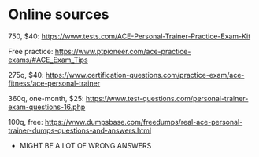 # Online sources

750, $40: https://www.tests.com/ACE-Personal-Trainer-Practice-Exam-Kit 

Free practice: https://www.ptpioneer.com/ace-practice-exams/#ACE_Exam_Tips 

275q, $40: https://www.certification-questions.com/practice-exam/ace-fitness/ace-personal-trainer

360q, one-month, $25: https://www.test-questions.com/personal-trainer-exam-questions-16.php

100q, free: https://www.dumpsbase.com/freedumps/real-ace-personal-trainer-dumps-questions-and-answers.html 
* MIGHT BE A LOT OF WRONG ANSWERS
